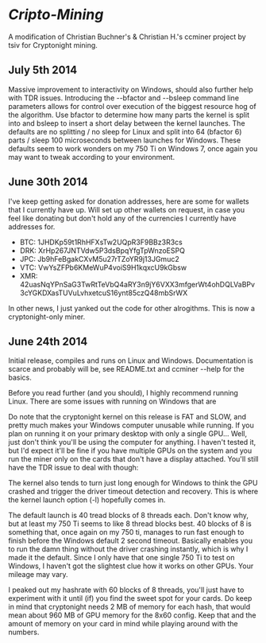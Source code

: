 #  *Cripto-Mining*

A modification of Christian Buchner's &amp; Christian H.'s
ccminer project by tsiv for Cryptonight mining.

July 5th 2014
-------------

Massive improvement to interactivity on Windows, should also further help with TDR issues.
Introducing the --bfactor and --bsleep command line parameters allows for control over
execution of the biggest resource hog of the algorithm. Use bfactor to determine how
many parts the kernel is split into and bsleep to insert a short delay between the kernel
launches. The defaults are no splitting / no sleep for Linux and split into 64 (bfactor 6)
parts / sleep 100 microseconds between launches for Windows. These defaults seem to work
wonders on my 750 Ti on Windows 7, once again you may want to tweak according to your 
environment.

June 30th 2014
--------------

I've keep getting asked for donation addresses, here are some
for wallets that I currently have up. Will set up other wallets
on request, in case you feel like donating but don't hold any
of the currencies I currently have addresses for.

* BTC: 1JHDKp59t1RhHFXsTw2UQpR3F9BBz3R3cs
* DRK: XrHp267JNTVdw5P3dsBpqYfgTpWnzoESPQ
* JPC: Jb9hFeBgakCXvM5u27rTZoYR9j13JGmuc2
* VTC: VwYsZFPb6KMeWuP4voiS9H1kqxcU9kGbsw
* XMR: 42uasNqYPnSaG3TwRtTeVbQ4aRY3n9jY6VXX3mfgerWt4ohDQLVaBPv3cYGKDXasTUVuLvhxetcuS16ynt85czQ48mbSrWX

In other news, I just yanked out the code for other alrogithms.
This is now a cryptonight-only miner.


June 24th 2014
--------------

Initial release, compiles and runs on Linux and Windows. 
Documentation is scarce and probably will be, see README.txt
and ccminer --help for the basics.

Before you read further (and you should), I highly recommend
running Linux. There are some issues with running on Windows
that are 

Do note that the cryptonight kernel on this release is FAT
and SLOW, and pretty much makes your Windows computer
unusable while running. If you plan on running it on your
primary desktop with only a single GPU... Well, just don't 
think you'll be using the computer for anything. I haven't
tested it, but I'd expect it'll be fine if you have multiple
GPUs on the system and you run the miner only on the cards
that don't have a display attached. You'll still have the
TDR issue to deal with though:

The kernel also tends to turn just long enough for Windows 
to think the GPU crashed and trigger the driver timeout 
detection and recovery. This is where the kernel launch 
option (-l) hopefully comes in.

The default launch is 40 tread blocks of 8 threads each. Don't
know why, but at least my 750 Ti seems to like 8 thread blocks
best. 40 blocks of 8 is something that, once again on my 750 ti,
manages to run fast enough to finish before the Windows default
2 second timeout. Basically enables you to run the damn thing
without the driver crashing instantly, which is why I made
it the default. Since I only have that one single 750 Ti
to test on Windows, I haven't got the slightest clue how
it works on other GPUs. Your mileage may vary.

I peaked out my hashrate with 60 blocks of 8 threads, you'll
just have to experiment with it until (if) you find the sweet
spot for your cards. Do keep in mind that cryptonight needs
2 MB of memory for each hash, that would mean about 960 MB
of GPU memory for the 8x60 config. Keep that and the amount
of memory on your card in mind while playing around with 
the numbers.
